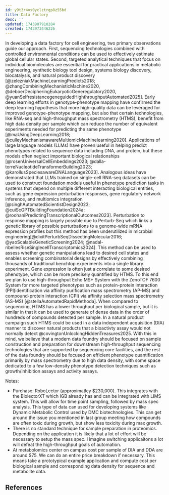 ```yaml
---
id: y9t3r4os0yclztrgp8z55bd
title: Data Factory
desc: ''
updated: 1743987910284
created: 1743973446226
---
```

In developing a data factory for cell engineering, two primary observations guide our approach. First, sequencing technologies combined with controlled environmental conditions can be used to effectively estimate global cellular states. Second, targeted analytical techniques that focus on individual biomolecules are essential for practical applications in metabolic engineering, synthetic biology tool design, systems biology discovery, biocatalysis, and natural product discovery [@zelezniakMachineLearningPredicts2018; @zhangCombiningMechanisticMachine2020, @deboerDecipheringEukaryoticGeneregulatory2020, @yuanSelfresistancegeneguidedHighthroughputAutomated2025].  Early deep learning efforts in genotype-phenotype mapping have confirmed the deep learning hypothesis that more high-quality data can be leveraged for improved genotype-phenotype mapping, but also that certain technologies, like RNA-seq and high-throughput mass spectrometry (HTMS), benefit from high data density per sample which can reduce the number of equivalent experiments needed for predicting the same phenotype [@maUsingDeepLearning2018; @culleyMechanismawareMultiomicMachinelearning2020]. Applications of large language models (LLMs) have proven useful in helping predict phenotypes related to sequence data including DNA, and protein, but these models often neglect important biological relationships [@rosenUniversalCellEmbeddings2023; @dalla-torreNucleotideTransformerBuilding2023; @karollusSpeciesawareDNALanguage2023]. Analogous ideas have demonstrated that LLMs trained on single-cell RNA-seq datasets can be used to construct foundation models useful in phenotype prediction tasks in systems that depend on multiple different interacting biological entities, such as gene expression perturbation responses, gene regulatory network inference, and multiomics integration [@singhAutomatedScientistDesign2023; @cuiScGPTBuildingFoundation2024a; @roohaniPredictingTranscriptionalOutcomes2023]. Perturbation to response mapping is largely possible due to Perturb-Seq which links a genetic library of possible perturbations to a genome-wide mRNA expression profiles but this method has been underutilized in microbial engineering[@dixitPerturbSeqDissectingMolecular2016; @yaoScalableGeneticScreening2024; @nadal-ribellesRiseSinglecellTranscriptomics2024]. This method can be used to assess whether genetic manipulations lead to desired cell states and enables screening combinatorial designs by effectively combining thousands of traditional benchtop experiments into a single library experiment. Gene expression is often just a correlate to some desired phenotype, which can be more precisely quantified by HTMS. To this end we plan to use high-throughput Echo MS+ System with the ZenoTOF 7600 System for more targeted phenotypes such as protein-protein interaction (PPI)identification via affinity purification mass spectrometry (AP-MS) and compound-protein interaction (CPI) via affinity selection mass spectrometry (AS-MS) [@stellaAutomatedRapidMethoda]. When compared to sequencing, HTMS has a lower throughput per biological sample, but it is similar in that it can be used to generate of dense data in the order of hundreds of compounds detected per sample. In a natural product campaign such HTMS could be used in a data independent acquisition (DIA) manner to discover natural products that a bioactivty assay would not normally detect @covingtonUnlockingHiddenTreasures2025. With this in mind, we believe that a modern data foundry should be focused on sample construction and preparation for downstream high-throughput sequencing technologies that are supported by sequencing core facilities, and the rest of the data foundry should be focused on efficient phenotype quantification primarily by mass spectrometry due to high data density, with some space dedicated to a few low-density phenotype detection techniques such as growth/inhibition assays and activity assays.

Notes:

- Purchase: RoboLector (approximatley $230,000). This integrates with the BiolectorXT which IGB already has and can be integrated with LIMS system. This will allow for time point sampling, followed by mass spec analysis. This type of data can used for developing systems like Dynamic Metabolic Control used by DMC biotechnologies. This can get around the issue you mentioned in last group meeting how compounds are often toxic during growth, but show less toxicity during max growth.
- There is no standard technique for sample preparation in proteomics. Depending on the application it is likely that a lot of effort will be necessary to setup the mass spec. I imagine switching applicaitons a lot will defeat the high-throughput goals of automation.
- At metabolomics center on campus cost per sample of DIA and DDA are around $75. We can do an entire price breakdown if necessary. This means take a prototypical example application and compute cost per biological sample and corresponding data density for sequence and metabolite data.

<!-- ## Isoprenoid Case Study  

## Research

- "The global isoprene market, a key market for synthetic rubber production, is projected to grow significantly, with a Compound Annual Growth Rate (CAGR) of around 7% to 8% between 2023 and 2030, reaching a value of around $5 billion to $8 billion by 2030. "

<!-- ![](./assets/images/data-factory.md.isoprene-structure.png)
<!-- (https://webbook.nist.gov/cgi/inchi/InChI%3D1S/C5H8/c1-4-5(2)3/h4H%2C1-2H2%2C3H3) -->

## References

